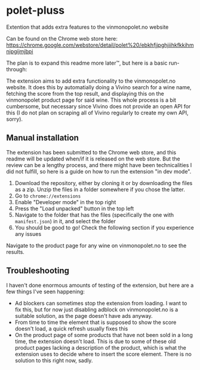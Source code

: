 # polet-pluss
Extention that adds extra features to the vinmonopolet.no website

Can be found on the Chrome web store here:
https://chrome.google.com/webstore/detail/polet%20/ebkhfjjpghjiihkfkkihmnipgijmjbpi

The plan is to expand this readme more later™, but here is a basic run-through:

The extension aims to add extra functionality to the vinmonopolet.no website. It does this by automatially doing a Vivino search for a wine name, fetching the score from the top result, and displaying this on the vinmonopolet product page for said wine. This whole process is a bit cumbersome, but necessary since Vivino does not provide an open API for this (I do not plan on scraping all of Vivino regularly to create my own API, sorry).

## Manual installation

The extension has been submitted to the Chrome web store, and this readme will be updated when/if it is released on the web store. But the review can be a lengthy process, and there might have been technicalities I did not fulfill, so here is a guide on how to run the extension "in dev mode".

1. Download the repository, either by cloning it or by downloading the files as a zip. Unzip the files in a folder somewhere if you chose the latter.
2. Go to `chrome://extensions`
3. Enable "Developer mode" in the top right
4. Press the "Load unpacked" button in the top left
5. Navigate to the folder that has the files (specifically the one with `manifest.json`) in it, and select the folder
6. You should be good to go! Check the following section if you experience any issues

Navigate to the product page for any wine on vinmonopolet.no to see the results.

## Troubleshooting

I haven't done enormous amounts of testing of the extension, but here are a few things I've seen happening:
- Ad blockers can sometimes stop the extension from loading. I want to fix this, but for now just disabling adblock on vinmonopolet.no is a suitable solution, as the page doesn't have ads anyway.
- From time to time the element that is supposed to show the score doesn't load, a quick refresh usually fixes this
- On the product page of some products that have not been sold in a long time, the extension doesn't load. This is due to some of these old product pages lacking a description of the product, which is what the extension uses to decide where to insert the score element. There is no solution to this right now, sadly.
